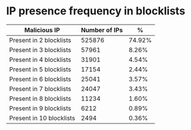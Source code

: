 # IP presence frequency in blocklists
| Malicious IP | Number of IPs | % |
|----|----|----|
| Present in 2 blocklists | 525876 | 74.92% |
| Present in 3 blocklists | 57961 | 8.26% |
| Present in 4 blocklists | 31901 | 4.54% |
| Present in 5 blocklists | 17154 | 2.44% |
| Present in 6 blocklists | 25041 | 3.57% |
| Present in 7 blocklists | 24047 | 3.43% |
| Present in 8 blocklists | 11234 | 1.60% |
| Present in 9 blocklists | 6212 | 0.89% |
| Present in 10 blocklists | 2494 | 0.36% |
